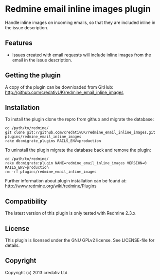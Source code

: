 # Redmine email inline images plugin

Handle inline images on incoming emails, so that they are included inline in the issue description.

## Features

* Issues created with email requests will include inline images from the email in the issue description.

## Getting the plugin

A copy of the plugin can be downloaded from GitHub: http://github.com/credativUK/redmine_email_inline_images

## Installation

To install the plugin clone the repro from github and migrate the database:

```
cd /path/to/redmine/
git clone git://github.com/credativUK/redmine_email_inline_images.git plugins/redmine_email_inline_images
rake db:migrate_plugins RAILS_ENV=production
```

To uninstall the plugin migrate the database back and remove the plugin:

```
cd /path/to/redmine/
rake db:migrate:plugin NAME=redmine_email_inline_images VERSION=0 RAILS_ENV=production
rm -rf plugins/redmine_email_inline_images
```

Further information about plugin installation can be found at: http://www.redmine.org/wiki/redmine/Plugins

## Compatibility

The latest version of this plugin is only tested with Redmine 2.3.x.


## License

This plugin is licensed under the GNU GPLv2 license. See LICENSE-file for details.

## Copyright

Copyright (c) 2013 credativ Ltd.

